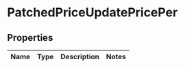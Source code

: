 
# PatchedPriceUpdatePricePer

## Properties
| Name | Type | Description | Notes |
| ------------ | ------------- | ------------- | ------------- |



